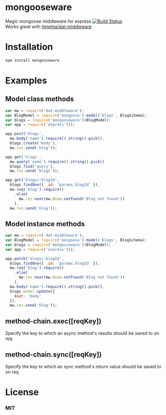 mongooseware
============

Magic mongoose middleware for express [![Build Status](https://travis-ci.org/tjmehta/mongooseware.png?branch=master)](https://travis-ci.org/tjmehta/mongooseware)  
Works great with [tjmehta/dat-middleware](https://github.com/tjmehta/dat-middleware)

# Installation
```bash
npm install mongooseware
```

# Examples

## Model class methods
```js
var mw = require('dat-middleware');
var BlogModel = require('mongoose').model('blogs', BlogSchema);
var blogs = require('mongooseware')(BlogModel);
var app = require('express')();

app.post('blogs',
  mw.body('name').require().string().pick(),
  blogs.create('body'),
  mw.res.send('blog'));

app.get('blogs',
  mw.query('name').require().string().pick()
  blogs.find('query'),
  mw.res.send('blogs'));

app.get('blogs/:blogId',
  blogs.findOne({ _id: 'params.blogId' }),
  mw.req('blog').require()
    .else(
      mw.res.next(mw.Boom.notFound('Blog not found'))
    ),
  mw.res.send('blog'));
```

## Model instance methods
```js
var mw = require('dat-middleware');
var BlogModel = require('mongoose').model('blogs', BlogSchema);
var blogs = require('mongooseware')(BlogModel);
var app = require('express')();

app.patch('blogs/:blogId',
  blogs.findOne({ _id: 'params.blogId' }),
  mw.req('blog').require()
    .else(
      mw.res.next(mw.Boom.notFound('Blog not found'))
    ),
  mw.body('name').require().string().pick(),
  blogs.model.update({
    $set: 'body'
  }),
  mw.res.send('blog'));
```

## method-chain.exec([reqKey])
Specify the key to which an async method's results should be saved to on req

## method-chain.sync([reqKey])
Specify the key to which an sync method's return value should be saved to on req

# License
### MIT
